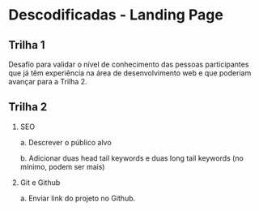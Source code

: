 # Descodificadas - Landing Page

## Trilha 1

Desafio para validar o nível de conhecimento das pessoas participantes que já têm experiência na área de desenvolvimento web e que poderiam avançar para a Trilha 2.

## Trilha 2

1. SEO

   a. Descrever o público alvo

   b. Adicionar duas head tail keywords e duas long tail keywords (no mínimo, podem ser mais)

2. Git e Github

   a. Enviar link do projeto no Github.
